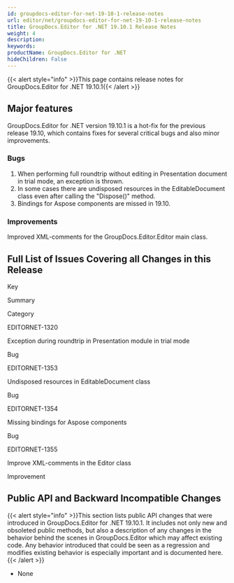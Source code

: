 ```yaml
---
id: groupdocs-editor-for-net-19-10-1-release-notes
url: editor/net/groupdocs-editor-for-net-19-10-1-release-notes
title: GroupDocs.Editor for .NET 19.10.1 Release Notes
weight: 4
description: 
keywords: 
productName: GroupDocs.Editor for .NET
hideChildren: False
---
```

{{< alert style="info" >}}This page contains release notes for GroupDocs.Editor for .NET 19.10.1{{< /alert >}}

## Major features

GroupDocs.Editor for .NET version 19.10.1 is a hot-fix for the previous release 19.10, which contains fixes for several critical bugs and also minor improvements.

### Bugs

1.  When performing full roundtrip without editing in Presentation document in trial mode, an exception is thrown.
2.  In some cases there are undisposed resources in the EditableDocument class even after calling the "Dispose()" method.
3.  Bindings for Aspose components are missed in 19.10.

### Improvements

Improved XML-comments for the GroupDocs.Editor.Editor main class.

## Full List of Issues Covering all Changes in this Release

Key

Summary

Category

EDITORNET-1320

Exception during roundtrip in Presentation module in trial mode

Bug

EDITORNET-1353

Undisposed resources in EditableDocument class

Bug

EDITORNET-1354

Missing bindings for Aspose components

Bug

EDITORNET-1355

Improve XML-comments in the Editor class

Improvement

## Public API and Backward Incompatible Changes

{{< alert style="info" >}}This section lists public API changes that were introduced in GroupDocs.Editor for .NET 19.10.1. It includes not only new and obsoleted public methods, but also a description of any changes in the behavior behind the scenes in GroupDocs.Editor which may affect existing code. Any behavior introduced that could be seen as a regression and modifies existing behavior is especially important and is documented here.{{< /alert >}}

*   None
